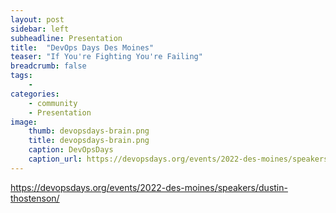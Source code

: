 ```yaml
---
layout: post
sidebar: left
subheadline: Presentation
title:  "DevOps Days Des Moines"
teaser: "If You're Fighting You're Failing"
breadcrumb: false
tags:
    - 
categories:
    - community
    - Presentation
image:
    thumb: devopsdays-brain.png
    title: devopsdays-brain.png
    caption: DevOpsDays
    caption_url: https://devopsdays.org/events/2022-des-moines/speakers/dustin-thostenson/
---
```

<a target="new" href="https://devopsdays.org/events/2022-des-moines/speakers/dustin-thostenson/">https://devopsdays.org/events/2022-des-moines/speakers/dustin-thostenson/</a>

